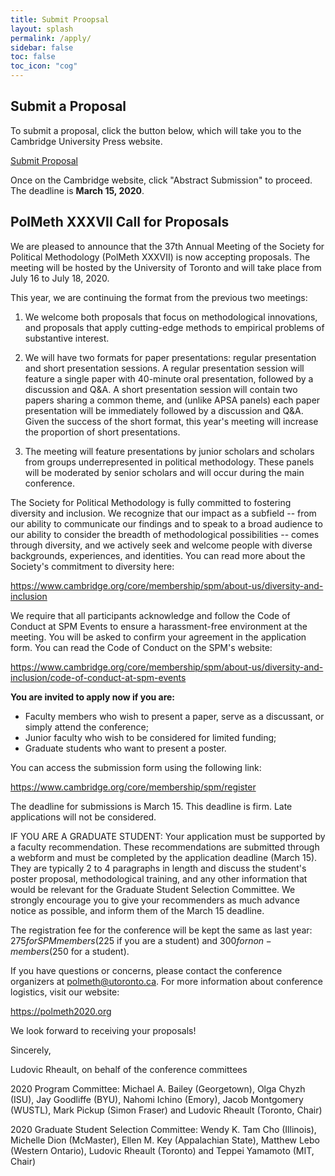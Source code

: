 ```yaml
---
title: Submit Proopsal
layout: splash
permalink: /apply/
sidebar: false
toc: false
toc_icon: "cog"
---
```


## Submit a Proposal

To submit a proposal, click the button below, which will take you to the Cambridge University Press website.

<a href="https://www.cambridge.org/core/membership/spm/register" target="_blank" class="btn btn-lg btn--primary">Submit Proposal</a>

Once on the Cambridge website, click "Abstract Submission" to proceed.  The deadline is **March 15, 2020**.

## PolMeth XXXVII Call for Proposals

We are pleased to announce that the 37th Annual Meeting of the Society for Political Methodology (PolMeth XXXVII) is now accepting proposals. The meeting will be hosted by the University of Toronto and will take place from July 16 to July 18, 2020.

This year, we are continuing the format from the previous two meetings:
 
1) We welcome both proposals that focus on methodological innovations, and proposals that apply cutting-edge methods to empirical problems of substantive interest.
 
2) We will have two formats for paper presentations: regular presentation and short presentation sessions. A regular presentation session will feature a single paper with 40-minute oral presentation, followed by a discussion and Q&A. A short presentation session will contain two papers sharing a common theme, and (unlike APSA panels) each paper presentation will be immediately followed by a discussion and Q&A.  Given the success of the short format, this year's meeting will increase the proportion of short presentations.
 
3) The meeting will feature presentations by junior scholars and scholars from groups underrepresented in political methodology. These panels will be moderated by senior scholars and will occur during the main conference.
 
The Society for Political Methodology is fully committed to fostering diversity and inclusion. We recognize that our impact as a subfield -- from our ability to communicate our findings and to speak to a broad audience to our ability to consider the breadth of methodological possibilities -- comes through diversity, and we actively seek and welcome people with diverse backgrounds, experiences, and identities.  You can read more about the Society's commitment to diversity here:

<a href="https://www.cambridge.org/core/membership/spm/about-us/diversity-and-inclusion" target="_blank">https://www.cambridge.org/core/membership/spm/about-us/diversity-and-inclusion</a>
 
We require that all participants acknowledge and follow the Code of Conduct at SPM Events to ensure a harassment-free environment at the meeting. You will be asked to confirm your agreement in the application form. You can read the Code of Conduct on the SPM's website:

<a href="https://www.cambridge.org/core/membership/spm/about-us/diversity-and-inclusion/code-of-conduct-at-spm-events" target="_blank">https://www.cambridge.org/core/membership/spm/about-us/diversity-and-inclusion/code-of-conduct-at-spm-events</a>
 
**You are invited to apply now if you are:**
 
- Faculty members who wish to present a paper, serve as a discussant, or simply attend the conference;
- Junior faculty who wish to be considered for limited funding;
- Graduate students who want to present a poster.

You can access the submission form using the following link:

<a href="https://www.cambridge.org/core/membership/spm/register" target="_blank">https://www.cambridge.org/core/membership/spm/register</a> 
 
The deadline for submissions is March 15. This deadline is firm. Late applications will not be considered.
 
IF YOU ARE A GRADUATE STUDENT: Your application must be supported by a faculty recommendation.  These recommendations are submitted through a webform and must be completed by the application deadline (March 15). They are typically 2 to 4 paragraphs in length and discuss the student's poster proposal, methodological training, and any other information that would be relevant for the Graduate Student Selection Committee. We strongly encourage you to give your recommenders as much advance notice as possible, and inform them of the March 15 deadline.
 
The registration fee for the conference will be kept the same as last year: $275 for SPM members ($225 if you are a student) and $300 for non-members ($250 for a student).
 
If you have questions or concerns, please contact the conference organizers at <a href="mailto:polmeth@utoronto.ca">polmeth@utoronto.ca</a>.  For more information about conference logistics, visit our website:

<a href="https://polmeth2020.org" target="_blank">https://polmeth2020.org</a>
 
We look forward to receiving your proposals!
 
Sincerely,
 
Ludovic Rheault, on behalf of the conference committees
 
2020 Program Committee:
Michael A. Bailey (Georgetown), Olga Chyzh (ISU), Jay Goodliffe (BYU), Nahomi Ichino (Emory), Jacob Montgomery (WUSTL), Mark Pickup (Simon Fraser) and Ludovic Rheault (Toronto, Chair)

2020 Graduate Student Selection Committee:
Wendy K. Tam Cho (Illinois), Michelle Dion (McMaster), Ellen M. Key (Appalachian State), Matthew Lebo (Western Ontario), Ludovic Rheault (Toronto) and Teppei Yamamoto (MIT, Chair)

